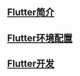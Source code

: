 
## [Flutter简介](https://github.com/geekist/developer_guide/blob/main/flutter/flutter简介.md)

## [Flutter环境配置](https://github.com/geekist/developer_guide/blob/main/flutter/环境配置.md)

## [Flutter开发]()